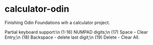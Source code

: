 # calculator-odin
Finishing Odin Foundations wih a calculator project.

Partial keyboard support:\n
(1-16) NUMPAD digits;\n
(17) Space - Clear Entry;\n
(18) Backspace - delete last digit;\n
(19) Delete - Clear All.
